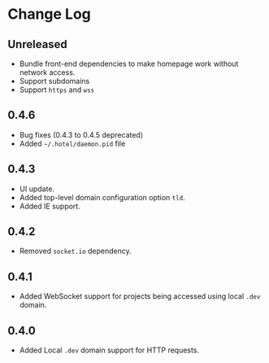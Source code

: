 # Change Log

## Unreleased

* Bundle front-end dependencies to make homepage work without network access.
* Support subdomains
* Support `https` and `wss`

## 0.4.6

* Bug fixes (0.4.3 to 0.4.5 deprecated)
* Added `~/.hotel/daemon.pid` file

## 0.4.3

* UI update.
* Added top-level domain configuration option `tld`.
* Added IE support.

## 0.4.2

* Removed `socket.io` dependency.

## 0.4.1

* Added WebSocket support for projects being accessed using local `.dev` domain.

## 0.4.0

* Added Local `.dev` domain support for HTTP requests.
